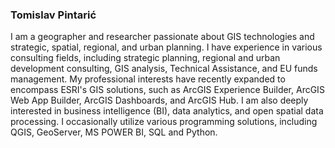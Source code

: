 ### Tomislav Pintarić
I am a geographer and researcher passionate about GIS technologies and strategic, spatial, regional, and urban planning. I have experience in various consulting fields, including strategic planning, regional and urban development consulting, GIS analysis, Technical Assistance, and EU funds management.
My professional interests have recently expanded to encompass ESRI's GIS solutions, such as ArcGIS Experience Builder, ArcGIS Web App Builder, ArcGIS Dashboards, and ArcGIS Hub. I am also deeply interested in business intelligence (BI), data analytics, and open spatial data processing. I occasionally utilize various programming solutions, including QGIS, GeoServer, MS POWER BI, SQL and Python. 
<!--
**Tomislav14/Tomislav14** is a ✨ _special_ ✨ repository because its `README.md` (this file) appears on your GitHub profile.

Here are some ideas to get you started:

- 🔭 I’m currently working on ...
- 🌱 I’m currently learning ...
- 👯 I’m looking to collaborate on ...
- 🤔 I’m looking for help with ...
- 💬 Ask me about ...
- 📫 How to reach me: ...
- 😄 Pronouns: ...
- ⚡ Fun fact: ...
-->
